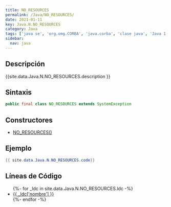 ```yaml
---
title: NO_RESOURCES
permalink: /Java/NO_RESOURCES/
date: 2021-01-11
key: Java.N.NO_RESOURCES
category: Java
tags: ['java se', 'org.omg.CORBA', 'java.corba', 'clase java', 'Java 1.2']
sidebar: 
  nav: java
---
```


## Descripción
{{site.data.Java.N.NO_RESOURCES.description }}

## Sintaxis
~~~java
public final class NO_RESOURCES extends SystemException
~~~

## Constructores
* [NO_RESOURCES()](/Java/NO_RESOURCES/NO_RESOURCES/)

## Ejemplo
~~~java
{{ site.data.Java.N.NO_RESOURCES.code}}
~~~

## Líneas de Código
<ul>
{%- for _ldc in site.data.Java.N.NO_RESOURCES.ldc -%}
   <li>
       <a href="{{_ldc['url'] }}">{{ _ldc['nombre'] }}</a>
   </li>
{%- endfor -%}
</ul>
